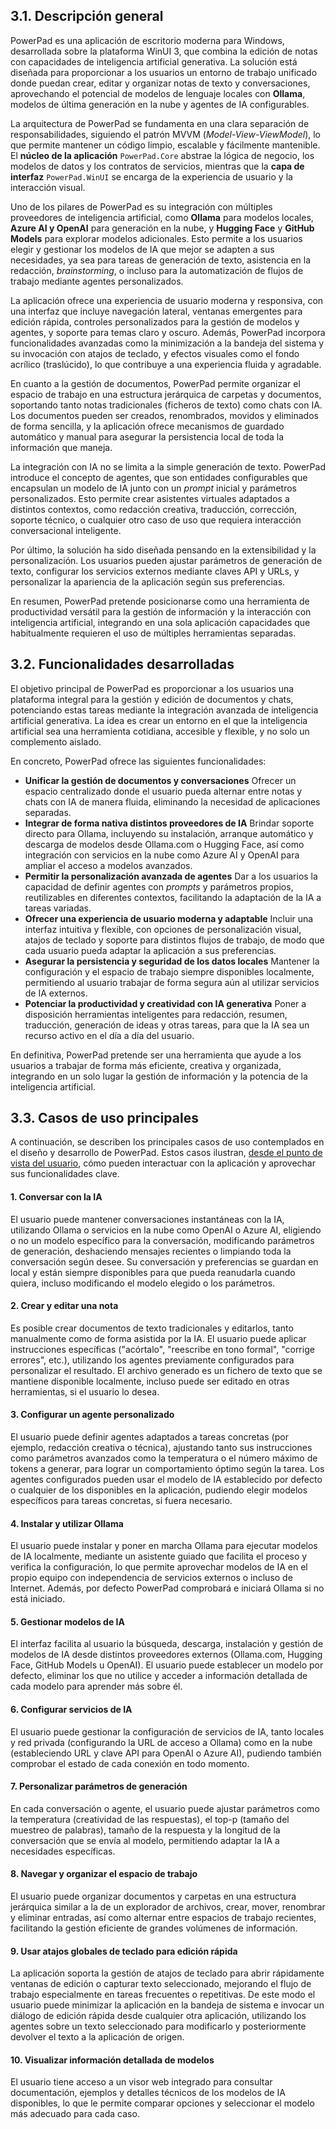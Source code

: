 ## 3.1. Descripción general
PowerPad es una aplicación de escritorio moderna para Windows, desarrollada sobre la plataforma WinUI 3, que combina la edición de notas con capacidades de inteligencia artificial generativa. La solución está diseñada para proporcionar a los usuarios un entorno de trabajo unificado donde puedan crear, editar y organizar notas de texto y conversaciones, aprovechando el potencial de modelos de lenguaje locales con **Ollama**, modelos de última generación en la nube y agentes de IA configurables.

La arquitectura de PowerPad se fundamenta en una clara separación de responsabilidades, siguiendo el patrón MVVM (*Model-View-ViewModel*), lo que permite mantener un código limpio, escalable y fácilmente mantenible. El **núcleo de la aplicación** `PowerPad.Core` abstrae la lógica de negocio, los modelos de datos y los contratos de servicios, mientras que la **capa de interfaz** `PowerPad.WinUI` se encarga de la experiencia de usuario y la interacción visual.

Uno de los pilares de PowerPad es su integración con múltiples proveedores de inteligencia artificial, como **Ollama** para modelos locales, **Azure AI y OpenAI** para generación en la nube, y **Hugging Face** y **GitHub Models** para explorar modelos adicionales. Esto permite a los usuarios elegir y gestionar los modelos de IA que mejor se adapten a sus necesidades, ya sea para tareas de generación de texto, asistencia en la redacción, *brainstorming*, o incluso para la automatización de flujos de trabajo mediante agentes personalizados.

La aplicación ofrece una experiencia de usuario moderna y responsiva, con una interfaz que incluye navegación lateral, ventanas emergentes para edición rápida, controles personalizados para la gestión de modelos y agentes, y soporte para temas claro y oscuro. Además, PowerPad incorpora funcionalidades avanzadas como la minimización a la bandeja del sistema y su invocación con atajos de teclado, y efectos visuales como el fondo acrílico (traslúcido), lo que contribuye a una experiencia fluida y agradable.

En cuanto a la gestión de documentos, PowerPad permite organizar el espacio de trabajo en una estructura jerárquica de carpetas y documentos, soportando tanto notas tradicionales (ficheros de texto) como chats con IA. Los documentos pueden ser creados, renombrados, movidos y eliminados de forma sencilla, y la aplicación ofrece mecanismos de guardado automático y manual para asegurar la persistencia local de toda la información que maneja.

La integración con IA no se limita a la simple generación de texto. PowerPad introduce el concepto de agentes, que son entidades configurables que encapsulan un modelo de IA junto con un _prompt_ inicial y parámetros personalizados. Esto permite crear asistentes virtuales adaptados a distintos contextos, como redacción creativa, traducción, corrección, soporte técnico, o cualquier otro caso de uso que requiera interacción conversacional inteligente.

Por último, la solución ha sido diseñada pensando en la extensibilidad y la personalización. Los usuarios pueden ajustar parámetros de generación de texto, configurar los servicios externos mediante claves API y URLs, y personalizar la apariencia de la aplicación según sus preferencias.

En resumen, PowerPad pretende posicionarse como una herramienta de productividad versátil para la gestión de información y la interacción con inteligencia artificial, integrando en una sola aplicación capacidades que habitualmente requieren el uso de múltiples herramientas separadas.

## 3.2. Funcionalidades desarrolladas

El objetivo principal de PowerPad es proporcionar a los usuarios una plataforma integral para la gestión y edición de documentos y chats, potenciando estas tareas mediante la integración avanzada de inteligencia artificial generativa. La idea es crear un entorno en el que la inteligencia artificial sea una herramienta cotidiana, accesible y flexible, y no solo un complemento aislado.

En concreto, PowerPad ofrece las siguientes funcionalidades:

-   **Unificar la gestión de documentos y conversaciones**
    Ofrecer un espacio centralizado donde el usuario pueda alternar entre notas y chats con IA de manera fluida, eliminando la necesidad de aplicaciones separadas.
-   **Integrar de forma nativa distintos proveedores de IA**
    Brindar soporte directo para Ollama, incluyendo su instalación, arranque automático y descarga de modelos desde Ollama.com o Hugging Face, así como integración con servicios en la nube como Azure AI y OpenAI para ampliar el acceso a modelos avanzados.
-   **Permitir la personalización avanzada de agentes**
    Dar a los usuarios la capacidad de definir agentes con *prompts* y parámetros propios, reutilizables en diferentes contextos, facilitando la adaptación de la IA a tareas variadas.
-   **Ofrecer una experiencia de usuario moderna y adaptable**
    Incluir una interfaz intuitiva y flexible, con opciones de personalización visual, atajos de teclado y soporte para distintos flujos de trabajo, de modo que cada usuario pueda adaptar la aplicación a sus preferencias.
-   **Asegurar la persistencia y seguridad de los datos locales**
    Mantener la configuración y el espacio de trabajo siempre disponibles localmente, permitiendo al usuario trabajar de forma segura aún al utilizar servicios de IA externos.
-   **Potenciar la productividad y creatividad con IA generativa**
    Poner a disposición herramientas inteligentes para redacción, resumen, traducción, generación de ideas y otras tareas, para que la IA sea un recurso activo en el día a día del usuario.

En definitiva, PowerPad pretende ser una herramienta que ayude a los usuarios a trabajar de forma más eficiente, creativa y organizada, integrando en un solo lugar la gestión de información y la potencia de la inteligencia artificial.

## 3.3. Casos de uso principales

A continuación, se describen los principales casos de uso contemplados en el diseño y desarrollo de PowerPad. Estos casos ilustran, <u>desde el punto de vista del usuario</u>, cómo pueden interactuar con la aplicación y aprovechar sus funcionalidades clave.

#### 1\. Conversar con la IA
El usuario puede mantener conversaciones instantáneas con la IA, utilizando Ollama o servicios en la nube como OpenAI o Azure AI, eligiendo o no un modelo específico para la conversación, modificando parámetros de generación, deshaciendo mensajes recientes o limpiando toda la conversación según desee. Su conversación y preferencias se guardan en local y están siempre disponibles para que pueda reanudarla cuando quiera, incluso modificando el modelo elegido o los parámetros.

#### 2\. Crear y editar una nota
Es posible crear documentos de texto tradicionales y editarlos, tanto manualmente como de forma asistida por la IA. El usuario puede aplicar instrucciones específicas ("acórtalo", "reescribe en tono formal", "corrige errores", etc.), utilizando los agentes previamente configurados para personalizar el resultado. El archivo generado es un fichero de texto que se mantiene disponible localmente, incluso puede ser editado en otras herramientas, si el usuario lo desea.

#### 3\. Configurar un agente personalizado
El usuario puede definir agentes adaptados a tareas concretas (por ejemplo, redacción creativa o técnica), ajustando tanto sus instrucciones como parámetros avanzados como la temperatura o el número máximo de tokens a generar, para lograr un comportamiento óptimo según la tarea. Los agentes configurados pueden usar el modelo de IA establecido por defecto o cualquier de los disponibles en la aplicación, pudiendo elegir modelos específicos para tareas concretas, si fuera necesario.

#### 4\. Instalar y utilizar Ollama
El usuario puede instalar y poner en marcha Ollama para ejecutar modelos de IA localmente, mediante un asistente guiado que facilita el proceso y verifica la configuración, lo que permite aprovechar modelos de IA en el propio equipo con independencia de servicios externos o incluso de Internet. Además, por defecto PowerPad comprobará e iniciará Ollama si no está iniciado.

#### 5\. Gestionar modelos de IA
El interfaz facilita al usuario la búsqueda, descarga, instalación y gestión de modelos de IA desde distintos proveedores externos (Ollama.com, Hugging Face, GitHub Models u OpenAI). El usuario puede establecer un modelo por defecto, eliminar los que no utilice y acceder a información detallada de cada modelo para aprender más sobre él.

#### 6\. Configurar servicios de IA
El usuario puede gestionar la configuración de servicios de IA, tanto locales y red privada (configurando la URL de acceso a Ollama) como en la nube (estableciendo URL y clave API para OpenAI o Azure AI), pudiendo también comprobar el estado de cada conexión en todo momento.

#### 7\. Personalizar parámetros de generación
En cada conversación o agente, el usuario puede ajustar parámetros como la temperatura (creatividad de las respuestas), el top-p (tamaño del muestreo de palabras), tamaño de la respuesta y la longitud de la conversación que se envía al modelo, permitiendo adaptar la IA a necesidades específicas.

#### 8\. Navegar y organizar el espacio de trabajo
El usuario puede organizar documentos y carpetas en una estructura jerárquica similar a la de un explorador de archivos, crear, mover, renombrar y eliminar entradas, así como alternar entre espacios de trabajo recientes, facilitando la gestión eficiente de grandes volúmenes de información.

#### 9\. Usar atajos globales de teclado para edición rápida
La aplicación soporta la gestión de atajos de teclado para abrir rápidamente ventanas de edición o capturar texto seleccionado, mejorando el flujo de trabajo especialmente en tareas frecuentes o repetitivas. De este modo el usuario puede minimizar la aplicación en la bandeja de sistema e invocar un diálogo de edición rápida desde cualquier otra aplicación, utilizando los agentes sobre un texto seleccionado para modificarlo y posteriormente devolver el texto a la aplicación de origen.

#### 10\. Visualizar información detallada de modelos
El usuario tiene acceso a un visor web integrado para consultar documentación, ejemplos y detalles técnicos de los modelos de IA disponibles, lo que le permite comparar opciones y seleccionar el modelo más adecuado para cada caso.
